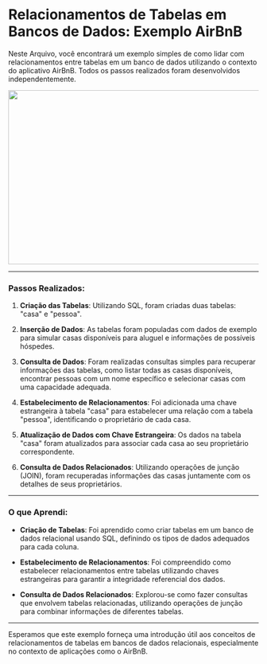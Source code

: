 # Relacionamentos de Tabelas em Bancos de Dados: Exemplo AirBnB

Neste Arquivo, você encontrará um exemplo simples de como lidar com relacionamentos entre tabelas em um banco de dados utilizando o contexto do aplicativo AirBnB. Todos os passos realizados foram desenvolvidos independentemente.

<p align="center">
  <img src="https://cdn.dribbble.com/users/1937292/screenshots/6962478/video-1565151647.gif" width="700" height="350">
</p>

---

### Passos Realizados:

1. **Criação das Tabelas**: Utilizando SQL, foram criadas duas tabelas: "casa" e "pessoa".

2. **Inserção de Dados**: As tabelas foram populadas com dados de exemplo para simular casas disponíveis para aluguel e informações de possíveis hóspedes.

3. **Consulta de Dados**: Foram realizadas consultas simples para recuperar informações das tabelas, como listar todas as casas disponíveis, encontrar pessoas com um nome específico e selecionar casas com uma capacidade adequada.

4. **Estabelecimento de Relacionamentos**: Foi adicionada uma chave estrangeira à tabela "casa" para estabelecer uma relação com a tabela "pessoa", identificando o proprietário de cada casa.

5. **Atualização de Dados com Chave Estrangeira**: Os dados na tabela "casa" foram atualizados para associar cada casa ao seu proprietário correspondente.

6. **Consulta de Dados Relacionados**: Utilizando operações de junção (JOIN), foram recuperadas informações das casas juntamente com os detalhes de seus proprietários.

---

### O que Aprendi:

- **Criação de Tabelas**: Foi aprendido como criar tabelas em um banco de dados relacional usando SQL, definindo os tipos de dados adequados para cada coluna.

- **Estabelecimento de Relacionamentos**: Foi compreendido como estabelecer relacionamentos entre tabelas utilizando chaves estrangeiras para garantir a integridade referencial dos dados.

- **Consulta de Dados Relacionados**: Explorou-se como fazer consultas que envolvem tabelas relacionadas, utilizando operações de junção para combinar informações de diferentes tabelas.

---

Esperamos que este exemplo forneça uma introdução útil aos conceitos de relacionamentos de tabelas em bancos de dados relacionais, especialmente no contexto de aplicações como o AirBnB.
